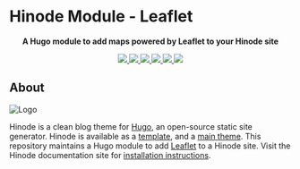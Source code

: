 # Hinode Module - Leaflet

<!-- Tagline -->
<p align="center">
    <b>A Hugo module to add maps powered by Leaflet to your Hinode site</b>
    <br />
</p>

<!-- Badges -->
<p align="center">
    <a href="https://gohugo.io" alt="Hugo website">
        <img src="https://img.shields.io/badge/generator-hugo-brightgreen">
    </a>
    <a href="https://gethinode.com" alt="Hinode theme">
        <img src="https://img.shields.io/badge/theme-hinode-blue">
    </a>
    <a href="https://github.com/gethinode/mod-leaflet/commits/main" alt="Last commit">
        <img src="https://img.shields.io/github/last-commit/gethinode/mod-leaflet.svg">
    </a>
    <a href="https://github.com/gethinode/mod-leaflet/issues" alt="Issues">
        <img src="https://img.shields.io/github/issues/gethinode/mod-leaflet.svg">
    </a>
    <a href="https://github.com/gethinode/mod-leaflet/pulls" alt="Pulls">
        <img src="https://img.shields.io/github/issues-pr-raw/gethinode/mod-leaflet.svg">
    </a>
    <a href="https://github.com/gethinode/mod-leaflet/blob/main/LICENSE" alt="License">
        <img src="https://img.shields.io/github/license/gethinode/mod-leaflet">
    </a>
</p>

## About

![Logo](https://raw.githubusercontent.com/gethinode/hinode/main/static/img/logo.png)

Hinode is a clean blog theme for [Hugo][hugo], an open-source static site generator. Hinode is available as a [template][repository_template], and a [main theme][repository]. This repository maintains a Hugo module to add [Leaflet][leaflet] to a Hinode site. Visit the Hinode documentation site for [installation instructions][hinode_docs].

<!-- MARKDOWN PUBLIC LINKS -->
[hugo]: https://gohugo.io

<!-- MARKDOWN MAINTAINED LINKS -->
<!-- TODO: add blog link
[blog]: https://markdumay.com
-->

[hinode_docs]: https://gethinode.com
[leaflet]: https://leafletjs.com
[repository]: https://github.com/gethinode/hinode.git
[repository_template]: https://github.com/gethinode/template.git

